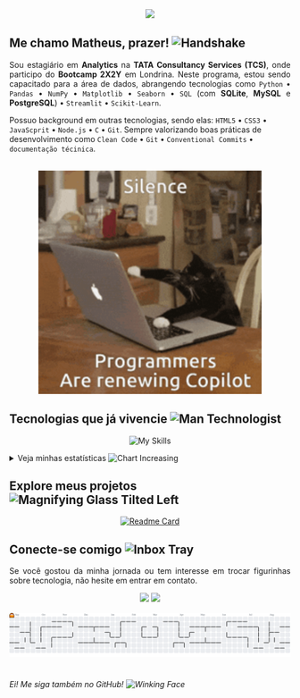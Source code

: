 <!-- Título principal -->
<div align="center">
  <img src="https://readme-typing-svg.herokuapp.com?font=Poppins&color=6DE287&size=60&duration=2500&pause=1000&center=true&vCenter=true&width=800&height=100&lines=Data+Analyst;AI+Enthusiast;Python+Developer;Computational+Logic+Lover;Design+Dreamer;">
</div>

<!-- Apresentação -->
<h2>Me chamo <strong>Matheus</strong>, prazer! <img src="https://raw.githubusercontent.com/Tarikul-Islam-Anik/Telegram-Animated-Emojis/main/People/Handshake.webp" alt="Handshake" width="30" height="30" /></h2>

<p align="justify">Sou estagiário em <b>Analytics</b> na <strong>TATA Consultancy Services (TCS)</strong>, onde participo do <strong>Bootcamp 2X2Y</strong> em Londrina. Neste programa, estou sendo capacitado para a área de dados, abrangendo tecnologias como <code>Python</code> • <code>Pandas</code> • <code>NumPy</code> • <code>Matplotlib</code> • <code>Seaborn</code> • <code>SQL</code> (com <b>SQLite</b>, <b>MySQL</b> e <b>PostgreSQL</b>) • <code>Streamlit</code> • <code>Scikit-Learn</code>.</p>

<p>Possuo background em outras tecnologias, sendo elas: <code>HTML5</code> • <code>CSS3</code> • <code>JavaScprit</code> • <code>Node.js</code> • <code>C</code> • <code>Git</code>. Sempre valorizando boas práticas de desenvolvimento como <code>Clean Code</code> • <code>Git</code> • <code>Conventional Commits</code> • <code>documentação técinica</code>.</p><br>

<!-- Meme do gato programador -->
<div align="center">
  <img src="./img/cat-programmer.gif" alt="meme de gato digitando em compuatdor" width="400px">
</div>

<!-- Ícones de habilidades -->
<h2 align="left">Tecnologias que já vivencie <img src="https://raw.githubusercontent.com/Tarikul-Islam-Anik/Telegram-Animated-Emojis/main/People/Man%20Technologist.webp" alt="Man Technologist" width="30" height="30" /></h2>
<div align="center">
  
![My Skills](https://go-skill-icons.vercel.app/api/icons?i=c,codeblocks,html,css,js,nodejs,vscode,git,gitbash,python,pandas,numpy,matplotlib,seaborn,streamlit,sqlite,anaconda,jupyter,scikitlearn,ollama,mysql,reactnative&titles=true)
</div>

<!-- Dashboards -->
<details>
  <summary>Veja minhas estatísticas <img src="https://raw.githubusercontent.com/Tarikul-Islam-Anik/Telegram-Animated-Emojis/main/Objects/Chart%20Increasing.webp" alt="Chart Increasing" width="30" height="25" /></summary><br>
  <div align="center">
    <img src="https://github-readme-stats.vercel.app/api?username=MatheusVenturaNellessen&hide_title=false&hide_rank=false&show_icons=true&include_all_commits=true&count_private=true&disable_animations=false&theme=dark&locale=pt-br&hide_border=false&order=1&custom_title=M%C3%A9tricas%20Gerais" height="250" alt="stats graph"  /><hr>
    <img src="https://github-readme-stats.vercel.app/api/top-langs?username=MatheusVenturaNellessen&locale=pt-br&hide_title=false&card_width=320&langs_count=10&theme=dark&hide_border=false&order=2&custom_title=Top%2010%20Linguagens" height="400" alt="languages graph"  />
  </div>
</details>

<!-- Repositório Principal -->
<h2 align="left">Explore meus projetos <img src="https://raw.githubusercontent.com/Tarikul-Islam-Anik/Telegram-Animated-Emojis/main/Objects/Magnifying%20Glass%20Tilted%20Left.webp" alt="Magnifying Glass Tilted Left" width="30" height="30" /></h2>
<div align="center">
  
  [![Readme Card](https://github-readme-stats.vercel.app/api/pin/?username=MatheusVenturaNellessen&repo=hub-central-projetos&theme=dark)](https://github.com/MatheusVenturaNellessen/hub-central-projetos)

</div>

<!-- CTA (networking) -->
<h2 align="left">Conecte-se comigo <img src="https://raw.githubusercontent.com/Tarikul-Islam-Anik/Telegram-Animated-Emojis/main/Objects/Inbox%20Tray.webp" alt="Inbox Tray" width="30" height="30" /></h2>
<p align="justify">Se você gostou da minha jornada ou tem interesse em trocar figurinhas sobre tecnologia, não hesite em entrar em contato.</p>
<div align="center">
  <a href="mailto:ti.matheus.v.n@gmail.com?subject=Nova%20conex%C3%A3o%20no%20Github&body=Ol%C3%A1,%20acabei%20de%20me%20conectar%20contigo%20no%20Github!" target="_blank"><img src="https://img.shields.io/badge/Gmail-D14836?style=for-the-badge&logo=gmail&logoColor=white"></a>
  <!-- <a href="https://wa.me/+554399567105" target="_blank"><img src="https://img.shields.io/badge/WhatsApp-25D366?style=for-the-badge&logo=whatsapp&logoColor=white"></a> -->
  <a href="https://linkedin.com/in/matheus-ventura-nellessen" target="_blank"><img src="https://img.shields.io/badge/LinkedIn-0077B5?style=for-the-badge&logo=linkedin&logoColor=white"></a>
</div><br>

<!-- Pacman animation -->
<picture>
  <source media="(prefers-color-scheme: dark)" srcset="https://raw.githubusercontent.com/MatheusVenturaNellessen/MatheusVenturaNellessen/output/pacman-contribution-graph-dark.svg">
  <source media="(prefers-color-scheme: light)" srcset="https://raw.githubusercontent.com/MatheusVenturaNellessen/MatheusVenturaNellessen/output/pacman-contribution-graph.svg">
  <img alt="pacman contribution graph" src="https://raw.githubusercontent.com/MatheusVenturaNellessen/MatheusVenturaNellessen/output/pacman-contribution-graph.svg">
</picture><br><br>

<h6>Ei! Me siga também no GitHub! <img src="https://raw.githubusercontent.com/Tarikul-Islam-Anik/Telegram-Animated-Emojis/main/Smileys/Winking%20Face.webp" alt="Winking Face" width="20" height="20" /></h6>
